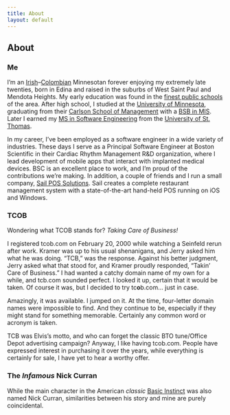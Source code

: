 ```yaml
---
title: About
layout: default
---
```


## About

### Me

I&#8217;m an [Irish](http://www.flickr.com/photos/tcob/tags/dad/)&#8211;[Colombian](http://www.flickr.com/photos/tcob/tags/mom/) Minnesotan forever enjoying my extremely late twenties, born in Edina and raised in the suburbs of West Saint Paul and Mendota Heights. My early education was found in the [finest public schools](http://www.isd197.org/) of the area. After high school, I studied at the [University of Minnesota](http://www1.umn.edu/twincities/index.php), graduating from their [Carlson School of Management](http://www.csom.umn.edu/) with a [BSB in MIS](http://www.carlsonschool.umn.edu/undergraduate/academics/majors-minors/management-information-systems.html). Later I earned my [MS in Software Engineering](http://www.stthomas.edu/gradsoftware/programs/ms/) from the [University of St. Thomas](http://www.stthomas.edu/).

In my career, I&#8217;ve been employed as a software engineer in a wide variety of industries. These days I serve as a Principal Software Engineer at Boston Scientific in their Cardiac Rhythm Management R&D organization, where I lead development of mobile apps that interact with implanted medical devices. BSC is an excellent place to work, and I&#8217;m proud of the contributions we&#8217;re making. In addition, a couple of friends and I run a small company, [Sail POS Solutions](http://sailpos.com). Sail creates a complete restaurant management system with a state-of-the-art hand-held POS running on iOS and Windows.

### TCOB

Wondering what TCOB stands for? _Taking Care of Business!_

I registered tcob.com on February 20, 2000 while watching a Seinfeld rerun after work. Kramer was up to his usual shenanigans, and Jerry asked him what he was doing. &#8220;TCB,&#8221; was the response. Against his better judgment, Jerry asked what that stood for, and Kramer proudly responded, &#8220;Takin&#8217; Care of Business.&#8221; I had wanted a catchy domain name of my own for a while, and tcb.com sounded perfect. I looked it up, certain that it would be taken. Of course it was, but I decided to try tc**o**b.com&#8230; just in case.

Amazingly, it was available. I jumped on it. At the time, four-letter domain names were impossible to find. And they continue to be, especially if they might stand for something memorable. Certainly any common word or acronym is taken.

TCB was Elvis&#8217;s motto, and who can forget the classic BTO tune/Office Depot advertising campaign? Anyway, I like having tcob.com. People have expressed interest in purchasing it over the years, while everything is certainly for sale, I have yet to hear a worthy offer.

### The _Infamous_ Nick Curran

While the main character in the American _classic_ [Basic Instinct](http://www.imdb.com/title/tt0103772/) was also named Nick Curran, similarities between his story and mine are purely coincidental.